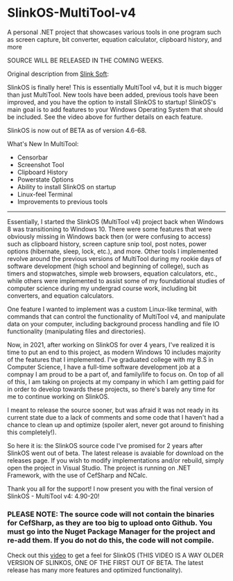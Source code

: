 # SlinkOS-MultiTool-v4
A personal .NET project that showcases various tools in one program such as screen capture, bit converter, equation calculator, clipboard history, and more

SOURCE WILL BE RELEASED IN THE COMING WEEKS.

Original description from [Slink Soft](https://realslinksoft.wixsite.com/slink-soft-portfolio/project-releases):

SlinkOS is finally here! This is essentially MultiTool v4, but it is much bigger than just MultiTool. New tools have been added, previous tools have been improved, and you have the option to install SlinkOS to startup! SlinkOS's main goal is to add features to your Windows Operating System that should be included. See the video above for further details on each feature.

SlinkOS is now out of BETA as of version 4.6-68.

What's New In MultiTool:
- Censorbar
- Screenshot Tool
- Clipboard History
- Powerstate Options
- Ability to install SlinkOS on startup
- Linux-feel Terminal
- Improvements to previous tools
<hr>

Essentially, I started the SlinkOS (MultiTool v4) project back when Windows 8 was transitioning to Windows 10. There were some features that were obviously missing in Windows back then (or were confusing to access) such as clipboard history, screen capture snip tool, post notes, power options (hibernate, sleep, lock, etc.), and more. Other tools I implemented revolve around the previous versions of MultiTool during my rookie days of software development (high school and beginning of college), such as timers and stopwatches, simple web browsers, equation calculators, etc., while others were implemented to assist some of my foundational studies of computer science during my undergrad course work, including bit converters, and equation calculators.

One feature I wanted to implement was a custom Linux-like terminal, with commands that can control the functionality of MultiTool v4, and manipulate data on your computer, including background process handling and file IO functionality (manipulating files and directories).

Now, in 2021, after working on SlinkOS for over 4 years, I've realized it is time to put an end to this project, as modern Windows 10 includes majority of the features that I implemented. I've graduated college with my B.S in Computer Science, I have a full-time software development job at a compnay I am proud to be a part of, and family/life to focus on. On top of all of this, I am taking on projects at my company in which I am getting paid for in order to develop towards these projects, so there's barely any time for me to continue working on SlinkOS.

I meant to release the source sooner, but was afraid it was not ready in its current state due to a lack of comments and some code that I haven't had a chance to clean up and optimize (spoiler alert, never got around to finishing this completely!).

So here it is: the SlinkOS source code I've promised for 2 years after SlinkOS went out of beta. The latest release is avaiable for download on the releases page. If you wish to modify implementations and/or rebuild, simply open the project in Visual Studio. The project is running on .NET Framework, with the use of CefSharp and NCalc.

Thank you all for the support! I now present you with the final version of SlinkOS - MultiTool v4: 4.90-20!

<h3>PLEASE NOTE: The source code will not contain the binaries for CefSharp, as they are too big to upload onto Github. You must go into the Nuget Package Manager for the project and re-add them. If you do not do this, the code will not compile.</h3>

Check out this [video](https://www.youtube.com/watch?v=YdBM1s9Scas&feature=emb_title) to get a feel for SlinkOS (THIS VIDEO IS A WAY OLDER VERSION OF SLINKOS, ONE OF THE FIRST OUT OF BETA. The latest release has many more features and optimized functionality).
